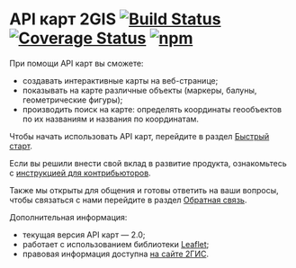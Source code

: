 # API карт 2GIS [![Build Status][build-badge]][build-link] [![Coverage Status][coverage-badge]][coverage-link] [![npm][npm-badge]][npm-link]

[build-badge]: https://travis-ci.org/2gis/mapsapi.svg?branch=master
[build-link]: https://travis-ci.org/2gis/mapsapi

[coverage-badge]: https://img.shields.io/coveralls/2gis/mapsapi.svg?branch=master&service=github
[coverage-link]: https://coveralls.io/r/2gis/mapsapi

[npm-badge]: https://img.shields.io/npm/v/2gis-maps.svg
[npm-link]: https://www.npmjs.com/package/2gis-maps

При помощи API карт вы сможете:
* создавать интерактивные карты на веб-странице;
* показывать на карте различные объекты (маркеры, балуны, геометрические фигуры);
* производить поиск на карте: определять координаты геообъектов по их названиям и названия по координатам.

Чтобы начать использовать API карт, перейдите в раздел [Быстрый старт](http://api.2gis.ru/doc/maps/ru/quickstart/).

Если вы решили внести свой вклад в развитие продукта, ознакомьтесь с [инструкцией для контрибьюторов](https://github.com/2gis/maps-api-2.0/blob/master/CONTRIBUTING.md).

Также мы открыты для общения и готовы ответить на ваши вопросы, чтобы связаться с нами перейдите в раздел [Обратная связь](https://help.2gis.ru/feedback/).

Дополнительная информация:
* текущая версия API карт — 2.0;
* работает с использованием библиотеки [Leaflet](http://leafletjs.com);
* правовая информация доступна [на сайте 2ГИС](http://law.2gis.ru/api-rules/#kart2).
